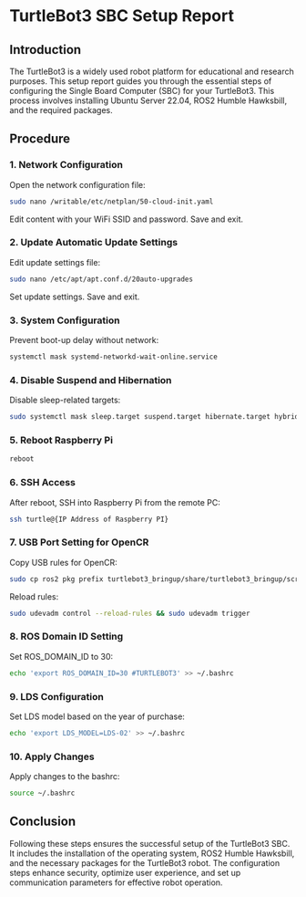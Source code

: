 # TurtleBot3 SBC Setup Report

## Introduction

The TurtleBot3 is a widely used robot platform for educational and research purposes. This setup report guides you through the essential steps of configuring the Single Board Computer (SBC) for your TurtleBot3. This process involves installing Ubuntu Server 22.04, ROS2 Humble Hawksbill, and the required packages.

## Procedure

### 1. Network Configuration

Open the network configuration file:

```bash
sudo nano /writable/etc/netplan/50-cloud-init.yaml
```

Edit content with your WiFi SSID and password. Save and exit.

### 2. Update Automatic Update Settings

Edit update settings file:

```bash
sudo nano /etc/apt/apt.conf.d/20auto-upgrades
```

Set update settings. Save and exit.

### 3. System Configuration

Prevent boot-up delay without network:

```bash
systemctl mask systemd-networkd-wait-online.service
```

### 4. Disable Suspend and Hibernation

Disable sleep-related targets:

```bash
sudo systemctl mask sleep.target suspend.target hibernate.target hybrid-sleep.target
```

### 5. Reboot Raspberry Pi

```bash
reboot
```

### 6. SSH Access

After reboot, SSH into Raspberry Pi from the remote PC:

```bash
ssh turtle@{IP Address of Raspberry PI}
```

### 7. USB Port Setting for OpenCR

Copy USB rules for OpenCR:

```bash
sudo cp ros2 pkg prefix turtlebot3_bringup/share/turtlebot3_bringup/script/99-turtlebot3-cdc.rules /etc/udev/rules.d/
```

Reload rules:

```bash
sudo udevadm control --reload-rules && sudo udevadm trigger
```

### 8. ROS Domain ID Setting

Set ROS_DOMAIN_ID to 30:

```bash
echo 'export ROS_DOMAIN_ID=30 #TURTLEBOT3' >> ~/.bashrc
```

### 9. LDS Configuration

Set LDS model based on the year of purchase:

```bash
echo 'export LDS_MODEL=LDS-02' >> ~/.bashrc
```

### 10. Apply Changes

Apply changes to the bashrc:

```bash
source ~/.bashrc
```

## Conclusion

Following these steps ensures the successful setup of the TurtleBot3 SBC. It includes the installation of the operating system, ROS2 Humble Hawksbill, and the necessary packages for the TurtleBot3 robot. The configuration steps enhance security, optimize user experience, and set up communication parameters for effective robot operation.
